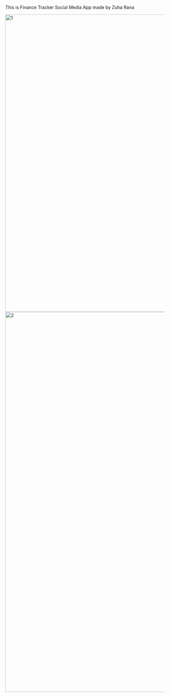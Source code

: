 
This is Finance Tracker Social Media App made by Zuha Rana

<img width="937" alt="1" src="https://github.com/ZuhaaRana/Finance-Tracker-Social-Media-App/assets/118755129/871597f2-1ded-486c-a8e0-6d7bd80e3384">

<img width="1197" alt="2" src="https://github.com/ZuhaaRana/Finance-Tracker-Social-Media-App/assets/118755129/d990dd9f-6daa-4991-b8db-69fd84fa4d89">
